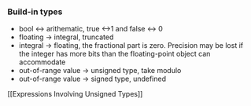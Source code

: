 
### Build-in types

- bool <-> arithematic, true <->1 and false <-> 0
- floating -> integral, truncated
- integral -> floating, the fractional part is zero. Precision may be lost if the integer has more bits than the floating-point object can accommodate
- out-of-range value -> unsigned type, take modulo
- out-of-range value -> signed type, undefined

[[Expressions Involving Unsigned Types]]


